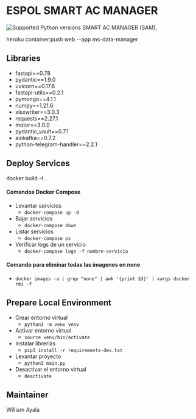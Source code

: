 # **ESPOL SMART AC MANAGER**
![Supported Python versions](https://img.shields.io/badge/Python-3.9-orange.svg)
SMART AC MANAGER (SAM),

heroku container:push web --app ms-data-manager

## **Libraries**
* fastapi==0.78
* pydantic==1.9.0
* uvicorn==0.17.6
* fastapi-utils==0.2.1
* pymongo==4.1.1
* numpy==1.21.6
* xlsxwriter==3.0.3
* requests==2.27.1
* motor==3.0.0
* pydantic_vault==0.7.1
* aiokafka==0.7.2
* python-telegram-handler==2.2.1
## **Deploy Services**
docker build -t  .

#### Comandos Docker Compose
- Levantar servicios
  - ```docker-compose up -d```
- Bajar servicios
  - ```docker-compose down```
- Listar servicios
  - ```docker-compose ps```
- Verificar logs de un servicio
  - ```docker-compose logs -f nombre-servicio```
#### Comando para eliminar todas las imagenes en none
- ```docker images -a | grep "none" | awk '{print $3}' | xargs docker rmi -f```
## **Prepare Local Environment**
- Crear entorno virtual
  - ```python3 -m venv venv```
- Activar entorno virtual
  - ```source venv/bin/activate```
- Instalar librerías
  - ```pip3 install -r requirements-dev.txt```
- Levantar proyecto
  - ```python3 main.py```
- Desactivar el entorno virtual
  - ```deactivate```

## Maintainer

William Ayala

